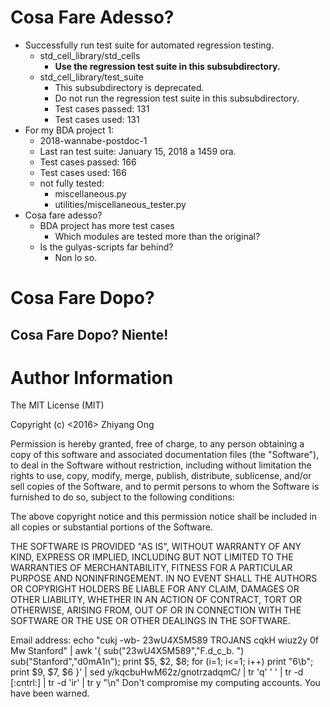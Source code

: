 #	Cosa Fare Adesso?

+ Successfully run test suite for automated regression testing.
	- std_cell_library/std_cells
		* **Use the regression test suite in this subsubdirectory.**
	- std_cell_library/test_suite
		* This subsubdirectory is deprecated.
		* Do not run the regression test suite in this subsubdirectory.
		- Test cases passed:	131
		- Test cases used:		131
+ For my BDA project 1:
	- 2018-wannabe-postdoc-1
	- Last ran test suite: January 15, 2018 a 1459 ora.
	- Test cases passed:	166
	- Test cases used:		166
	- not fully tested:
		* miscellaneous.py
		* utilities/miscellaneous_tester.py
+ Cosa fare adesso?
	- BDA project has more test cases
		* Which modules are tested more than the original?
	- Is the gulyas-scripts far behind?
		* Non lo so.











#	Cosa Fare Dopo?







##	Cosa Fare Dopo? Niente!















#	Author Information

The MIT License (MIT)

Copyright (c) <2016> Zhiyang Ong

Permission is hereby granted, free of charge, to any person obtaining a copy of this software and associated documentation files (the "Software"), to deal in the Software without restriction, including without limitation the rights to use, copy, modify, merge, publish, distribute, sublicense, and/or sell copies of the Software, and to permit persons to whom the Software is furnished to do so, subject to the following conditions:

The above copyright notice and this permission notice shall be included in all copies or substantial portions of the Software.

THE SOFTWARE IS PROVIDED "AS IS", WITHOUT WARRANTY OF ANY KIND, EXPRESS OR IMPLIED, INCLUDING BUT NOT LIMITED TO THE WARRANTIES OF MERCHANTABILITY, FITNESS FOR A PARTICULAR PURPOSE AND NONINFRINGEMENT. IN NO EVENT SHALL THE AUTHORS OR COPYRIGHT HOLDERS BE LIABLE FOR ANY CLAIM, DAMAGES OR OTHER LIABILITY, WHETHER IN AN ACTION OF CONTRACT, TORT OR OTHERWISE, ARISING FROM, OUT OF OR IN CONNECTION WITH THE SOFTWARE OR THE USE OR OTHER DEALINGS IN THE SOFTWARE.

Email address: echo "cukj -wb- 23wU4X5M589 TROJANS cqkH wiuz2y 0f Mw Stanford" | awk '{ sub("23wU4X5M589","F.d_c_b. ") sub("Stanford","d0mA1n"); print $5, $2, $8; for (i=1; i<=1; i++) print "6\b"; print $9, $7, $6 }' | sed y/kqcbuHwM62z/gnotrzadqmC/ | tr 'q' ' ' | tr -d [:cntrl:] | tr -d 'ir' | tr y "\n"		Don't compromise my computing accounts. You have been warned.
